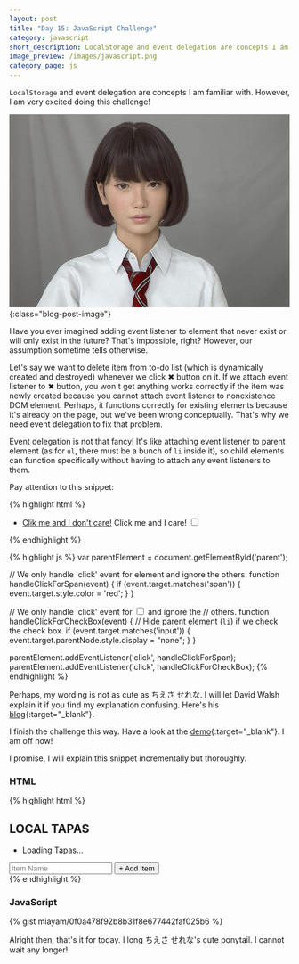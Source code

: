 ```yaml
---
layout: post
title: "Day 15: JavaScript Challenge"
category: javascript
short_description: LocalStorage and event delegation are concepts I am familiar with. However, I am very excited doing this challenge!
image_preview: /images/javascript.png
category_page: js
---
```


`LocalStorage` and event delegation are concepts I am familiar with. However,
I am very excited doing this challenge!

![sumpah kawai pisaaaan!](/images/saya.jpg){:class="blog-post-image"}

Have you ever imagined adding event listener to element that never exist
or will only exist in the future? That's impossible, right? However, our
assumption sometime tells otherwise.

Let's say we want to delete item from to-do list (which is dynamically
created and destroyed) whenever we click ✖ button on it. If we attach event
listener to ✖ button, you won't get anything works correctly if the item
was newly created because you cannot attach event listener to nonexistence
DOM element. Perhaps, it functions correctly for existing elements because
it's already on the page, but we've been wrong conceptually. That's why we
need event delegation to fix that problem.

Event delegation is not that fancy! It's like attaching event listener
to parent element (as for `ul`, there must be a bunch of `li` inside it), so
child elements can function specifically without having to attach any event
listeners to them.

Pay attention to this snippet:

{% highlight html %}
  <ul id="parent">
    <li>
      <a href='#'>Clik me and I don't care!</a>
      <span>Click me and I care!</span>
      <input type="checkbox">
    </li>
  </ul>
{% endhighlight %}

{% highlight js %}
  var parentElement = document.getElementById('parent');

  // We only handle 'click' event for <span> element and ignore the others.
  function handleClickForSpan(event) {
    if (event.target.matches('span')) {
      event.target.style.color = 'red';
    }
  }

  // We only handle 'click' event for <input type="checkbox"> and ignore the
  // others.
  function handleClickForCheckBox(event) {
    // Hide parent element (`li`) if we check the check box.
    if (event.target.matches('input')) {
      event.target.parentNode.style.display = "none";
    }
  }

  parentElement.addEventListener('click', handleClickForSpan);
  parentElement.addEventListener('click', handleClickForCheckBox);
{% endhighlight %}

Perhaps, my wording is not as cute as ちえさ せれな. I will let David Walsh
explain it if you find my explanation confusing. Here's his
[blog](https://davidwalsh.name/event-delegate){:target="_blank"}.

I finish the challenge this way. Have a look at
the [demo](/demo_day15){:target="_blank"}. I am off now!

I promise, I will explain this snippet incrementally but thoroughly.

### HTML

{% highlight html %}
  <div class="wrapper">
    <h2>LOCAL TAPAS</h2>
    <p></p>
    <ul class="item-list">
      <li>Loading Tapas...</li>
    </ul>
    <form class="form">
      <input type="text" name="item" placeholder="Item Name" required>
      <input type="submit" value="+ Add Item">
    </form>
  </div>
{% endhighlight %}

### JavaScript

{% gist miayam/0f0a478f92b8b31f8e677442faf025b6 %}


Alright then, that's it for today. I long ちえさ せれな's cute ponytail.
I cannot wait any longer!
